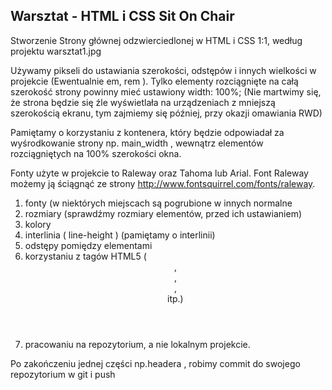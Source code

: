 ## Warsztat - HTML i CSS Sit On Chair

Stworzenie Strony głównej odzwierciedlonej w HTML i CSS 1:1, według projektu warsztat1.jpg	

Używamy pikseli do ustawiania szerokości, odstępów i innych wielkości w projekcie (Ewentualnie em, rem ). Tylko elementy rozciągnięte na całą szerokość strony powinny mieć ustawiony width: 100%;
(Nie martwimy się, że strona będzie się źle wyświetlała na urządzeniach z mniejszą szerokością ekranu, tym zajmiemy się później, przy okazji omawiania RWD)

Pamiętamy o korzystaniu z kontenera, który będzie odpowiadał za wyśrodkowanie strony np. main_width , wewnątrz elementów rozciągniętych na 100% szerokości okna.

Fonty użyte w projekcie to Raleway oraz Tahoma lub Arial. Font Raleway możemy ją ściągnąć ze strony http://www.fontsquirrel.com/fonts/raleway.

1. fonty (w niektórych miejscach są pogrubione w innych normalne
2. rozmiary (sprawdźmy rozmiary elementów, przed ich ustawianiem)
3. kolory
4. interlinia ( line-height ) (pamiętamy o interlinii)
5. odstępy pomiędzy elementami
6. korzystaniu z tagów HTML5 ( <header>, <nav>, <section>, <footer> itp.)
7. pracowaniu na repozytorium, a nie lokalnym projekcie. 

Po zakończeniu jednej części np.headera , robimy commit do swojego repozytorium w git i push

